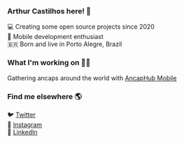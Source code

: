 ### Arthur Castilhos here! 👋

💻 Creating some open source projects since 2020 <br>
📱 Mobile development enthusiast <br>
🇧🇷 Born and live in Porto Alegre, Brazil 

### What I'm working on 👨‍💻

Gathering ancaps around the world with <a href='https://github.com/arthrc/AncapHub-Mobile'>AncapHub Mobile</a>

### Find me elsewhere 🌎

🐦 [Twitter](https://twitter.com/_arthrc_) <br>
📸 [Instagram](https://instagram.com/_arthrc_) <br>
💼 [LinkedIn](https://linkedin.com/in/arthrc) <br>
